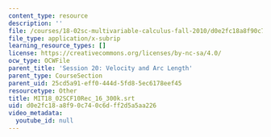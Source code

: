 ```yaml
---
content_type: resource
description: ''
file: /courses/18-02sc-multivariable-calculus-fall-2010/d0e2fc18a8f90c740c6dff2d5a5aa226_MIT18_02SCF10Rec_16_300k.srt
file_type: application/x-subrip
learning_resource_types: []
license: https://creativecommons.org/licenses/by-nc-sa/4.0/
ocw_type: OCWFile
parent_title: 'Session 20: Velocity and Arc Length'
parent_type: CourseSection
parent_uid: 25cd5a91-eff0-444d-5fd8-5ec6178eef45
resourcetype: Other
title: MIT18_02SCF10Rec_16_300k.srt
uid: d0e2fc18-a8f9-0c74-0c6d-ff2d5a5aa226
video_metadata:
  youtube_id: null
---
```

